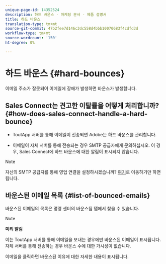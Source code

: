 ```yaml
---
unique-page-id: 14352524
description: 하드 바운스 - 마케팅 문서 - 제품 설명서
title: 하드 바운스
translation-type: tm+mt
source-git-commit: 47b2fee7d146c3dc558d4bbb10070683f4cdfd3d
workflow-type: tm+mt
source-wordcount: '150'
ht-degree: 0%

---
```



# 하드 바운스 {#hard-bounces}

이메일 주소가 잘못되어 이메일에 장애가 발생하면 바운스가 발생합니다.

## Sales Connect는 견고한 이탈률을 어떻게 처리합니까?{#how-does-sales-connect-handle-a-hard-bounce}

- ToutApp 서버를 통해 이메일이 전송되면 Adobe는 하드 바운스를 관리합니다.

- 이메일이 자체 서버를 통해 전송되는 경우 SMTP 공급자에게 문의하십시오. 이 경우, Sales Connect에 하드 바운스에 대한 알림이 표시되지 않습니다.

>[!NOTE]
>
>자신의 SMTP 공급자를 통해 영업 연결을 설정하시겠습니까? [여기](http://docs.marketo.com/x/zYTS)로 이동하기만 하면 됩니다.

## 바운스된 이메일 목록 {#list-of-bounced-emails}

바운스된 이메일의 목록은 명령 센터의 바운스됨 탭에서 찾을 수 있습니다.

>[!NOTE]
>
>**미리 알림**
>
>이는 ToutApp 서버를 통해 이메일을 보내는 경우에만 바운스된 이메일이 표시됩니다. 자체 서버를 통해 전송하는 경우 바운스 수에 대한 가시성이 없습니다.

이메일을 클릭하면 바운스된 이유에 대한 자세한 내용이 표시됩니다.


